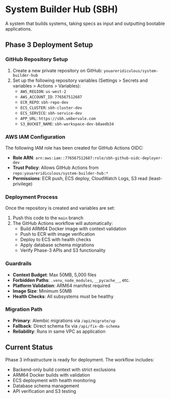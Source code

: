 # System Builder Hub (SBH)

A system that builds systems, taking specs as input and outputting bootable applications.

## Phase 3 Deployment Setup

### GitHub Repository Setup

1. Create a new private repository on GitHub: `youareridiculous/system-builder-hub`
2. Set up the following repository variables (Settings > Secrets and variables > Actions > Variables):
   - `AWS_REGION`: `us-west-2`
   - `AWS_ACCOUNT_ID`: `776567512687`
   - `ECR_REPO`: `sbh-repo-dev`
   - `ECS_CLUSTER`: `sbh-cluster-dev`
   - `ECS_SERVICE`: `sbh-service-dev`
   - `APP_URL`: `https://sbh.umbervale.com`
   - `S3_BUCKET_NAME`: `sbh-workspace-dev-b8aedb34`

### AWS IAM Configuration

The following IAM role has been created for GitHub Actions OIDC:

- **Role ARN**: `arn:aws:iam::776567512687:role/sbh-github-oidc-deployer-dev`
- **Trust Policy**: Allows GitHub Actions from `repo:youareridiculous/system-builder-hub:*`
- **Permissions**: ECR push, ECS deploy, CloudWatch Logs, S3 read (least-privilege)

### Deployment Process

Once the repository is created and variables are set:

1. Push this code to the `main` branch
2. The GitHub Actions workflow will automatically:
   - Build ARM64 Docker image with context validation
   - Push to ECR with image verification
   - Deploy to ECS with health checks
   - Apply database schema migrations
   - Verify Phase-3 APIs and S3 functionality

### Guardrails

- **Context Budget**: Max 50MB, 5,000 files
- **Forbidden Paths**: `.venv`, `node_modules`, `__pycache__`, etc.
- **Platform Validation**: ARM64 manifest required
- **Image Size**: Minimum 50MB
- **Health Checks**: All subsystems must be healthy

### Migration Path

- **Primary**: Alembic migrations via `/api/migrate/up`
- **Fallback**: Direct schema fix via `/api/fix-db-schema`
- **Reliability**: Runs in same VPC as application

## Current Status

Phase 3 infrastructure is ready for deployment. The workflow includes:
- Backend-only build context with strict exclusions
- ARM64 Docker builds with validation
- ECS deployment with health monitoring
- Database schema management
- API verification and S3 testing